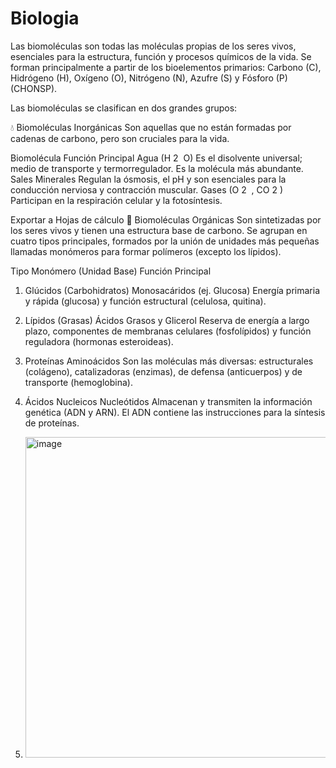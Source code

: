 # Biologia

Las biomoléculas son todas las moléculas propias de los seres vivos, esenciales para la estructura, función y procesos químicos de la vida. Se forman principalmente a partir de los bioelementos primarios: Carbono (C), Hidrógeno (H), Oxígeno (O), Nitrógeno (N), Azufre (S) y Fósforo (P) (CHONSP).

Las biomoléculas se clasifican en dos grandes grupos:

💧 Biomoléculas Inorgánicas
Son aquellas que no están formadas por cadenas de carbono, pero son cruciales para la vida.

Biomolécula	Función Principal
Agua (H 
2
​
 O)	Es el disolvente universal; medio de transporte y termorregulador. Es la molécula más abundante.
Sales Minerales	Regulan la ósmosis, el pH y son esenciales para la conducción nerviosa y contracción muscular.
Gases (O 
2
​
 , CO 
2
​
 )	Participan en la respiración celular y la fotosíntesis.

Exportar a Hojas de cálculo
🧬 Biomoléculas Orgánicas
Son sintetizadas por los seres vivos y tienen una estructura base de carbono. Se agrupan en cuatro tipos principales, formados por la unión de unidades más pequeñas llamadas monómeros para formar polímeros (excepto los lípidos).

Tipo	Monómero (Unidad Base)	Función Principal
1. Glúcidos (Carbohidratos)	Monosacáridos (ej. Glucosa)	Energía primaria y rápida (glucosa) y función estructural (celulosa, quitina).
2. Lípidos (Grasas)	Ácidos Grasos y Glicerol	Reserva de energía a largo plazo, componentes de membranas celulares (fosfolípidos) y función reguladora (hormonas esteroideas).
3. Proteínas	Aminoácidos	Son las moléculas más diversas: estructurales (colágeno), catalizadoras (enzimas), de defensa (anticuerpos) y de transporte (hemoglobina).
4. Ácidos Nucleicos	Nucleótidos	Almacenan y transmiten la información genética (ADN y ARN). El ADN contiene las instrucciones para la síntesis de proteínas.

5. <img width="685" height="513" alt="image" src="https://github.com/user-attachments/assets/5a5cebf6-836e-4526-bddc-af2e92574250" />


